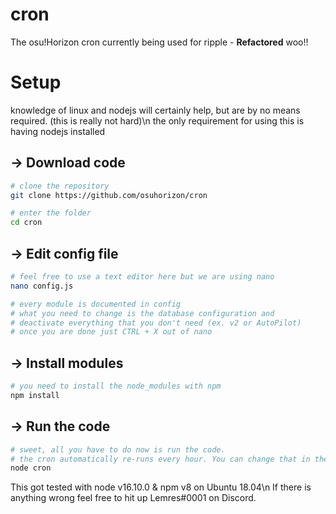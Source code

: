 # cron
The osu!Horizon cron currently being used for ripple - **Refactored** woo!!

# Setup
knowledge of linux and nodejs will certainly help, but are by no means required.
(this is really not hard)\n
the only requirement for using this is having nodejs installed
## -> Download code 

```sh
# clone the repository
git clone https://github.com/osuhorizon/cron

# enter the folder
cd cron
```

## -> Edit config file

```sh
# feel free to use a text editor here but we are using nano
nano config.js

# every module is documented in config
# what you need to change is the database configuration and 
# deactivate everything that you don't need (ex. v2 or AutoPilot)
# once you are done just CTRL + X out of nano
```

## -> Install modules

```sh
# you need to install the node_modules with npm
npm install
```

## -> Run the code

```sh
# sweet, all you have to do now is run the code.
# the cron automatically re-runs every hour. You can change that in the source code.
node cron
```

This got tested with node v16.10.0 & npm v8 on Ubuntu 18.04\n
If there is anything wrong feel free to hit up Lemres#0001 on Discord.
